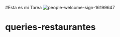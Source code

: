 #Esta es mi Tarea
![people-welcome-sign-16199647](https://user-images.githubusercontent.com/60111178/132136566-6b66cdd9-68f6-46a4-b0e7-d4a19e15e21f.jpg)
# queries-restaurantes
